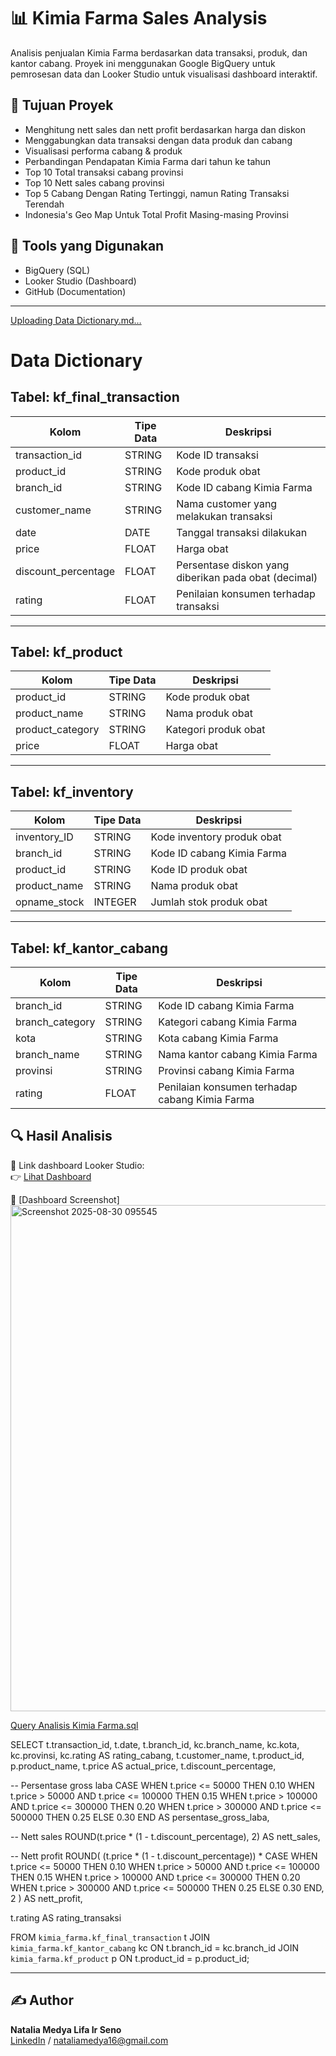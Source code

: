 # 📊 Kimia Farma Sales Analysis

Analisis penjualan Kimia Farma berdasarkan data transaksi, produk, dan kantor cabang. Proyek ini menggunakan Google BigQuery untuk pemrosesan data dan Looker Studio untuk visualisasi dashboard interaktif.

## 🧠 Tujuan Proyek

- Menghitung nett sales dan nett profit berdasarkan harga dan diskon
- Menggabungkan data transaksi dengan data produk dan cabang
- Visualisasi performa cabang & produk
- Perbandingan Pendapatan Kimia Farma dari tahun ke tahun
- Top 10 Total transaksi cabang provinsi
- Top 10 Nett sales cabang provinsi
- Top 5 Cabang Dengan Rating Tertinggi, namun Rating Transaksi Terendah
- Indonesia's Geo Map Untuk Total Profit Masing-masing Provinsi

## 📂 Tools yang Digunakan

- BigQuery (SQL)
- Looker Studio (Dashboard)
- GitHub (Documentation)

---

[Uploading Data Dictionary.md…]()

# Data Dictionary

## Tabel: kf_final_transaction

| Kolom               | Tipe Data | Deskripsi                                              |
|---------------------|-----------|--------------------------------------------------------|
| transaction_id      | STRING    | Kode ID transaksi                                      |
| product_id          | STRING    | Kode produk obat                                       |
| branch_id           | STRING    | Kode ID cabang Kimia Farma                             |
| customer_name       | STRING    | Nama customer yang melakukan transaksi                 |
| date                | DATE      | Tanggal transaksi dilakukan                            |
| price               | FLOAT     | Harga obat                                             |
| discount_percentage | FLOAT     | Persentase diskon yang diberikan pada obat (decimal)   |
| rating              | FLOAT     | Penilaian konsumen terhadap transaksi                  |

---

## Tabel: kf_product

| Kolom            | Tipe Data | Deskripsi                   |
|------------------|-----------|-----------------------------|
| product_id       | STRING    | Kode produk obat            |
| product_name     | STRING    | Nama produk obat            |
| product_category | STRING    | Kategori produk obat        |
| price            | FLOAT     | Harga obat                  |

---

## Tabel: kf_inventory

| Kolom          | Tipe Data | Deskripsi                            |
|----------------|-----------|--------------------------------------|
| inventory_ID   | STRING    | Kode inventory produk obat           |
| branch_id      | STRING    | Kode ID cabang Kimia Farma           |
| product_id     | STRING    | Kode ID produk obat                  |
| product_name   | STRING    | Nama produk obat                     |
| opname_stock   | INTEGER   | Jumlah stok produk obat              |

---

## Tabel: kf_kantor_cabang

| Kolom           | Tipe Data | Deskripsi                                     |
|-----------------|-----------|-----------------------------------------------|
| branch_id       | STRING    | Kode ID cabang Kimia Farma                    |
| branch_category | STRING    | Kategori cabang Kimia Farma                   |
| kota            | STRING    | Kota cabang Kimia Farma                       |
| branch_name     | STRING    | Nama kantor cabang Kimia Farma                |
| provinsi        | STRING    | Provinsi cabang Kimia Farma                   |
| rating          | FLOAT     | Penilaian konsumen terhadap cabang Kimia Farma|

## 🔍 Hasil Analisis

📌 Link dashboard Looker Studio:  
👉 [Lihat Dashboard](https://lookerstudio.google.com/reporting/402f7798-b039-46b9-b894-32a633608722)

📌 [Dashboard Screenshot]
<img width="1442" height="810" alt="Screenshot 2025-08-30 095545" src="https://github.com/user-attachments/assets/b03f215d-7ff1-413c-8b2d-109acc2952ae" />


[Query Analisis Kimia Farma.sql](https://github.com/user-attachments/files/21986982/Query.Analisis.Kimia.Farma.sql)

SELECT
  t.transaction_id,
  t.date,
  t.branch_id,
  kc.branch_name,
  kc.kota,
  kc.provinsi,
  kc.rating AS rating_cabang,
  t.customer_name,
  t.product_id,
  p.product_name,
  t.price AS actual_price,
  t.discount_percentage,

  -- Persentase gross laba
  CASE
    WHEN t.price <= 50000 THEN 0.10
    WHEN t.price > 50000 AND t.price <= 100000 THEN 0.15
    WHEN t.price > 100000 AND t.price <= 300000 THEN 0.20
    WHEN t.price > 300000 AND t.price <= 500000 THEN 0.25
    ELSE 0.30
  END AS persentase_gross_laba,

  -- Nett sales
  ROUND(t.price * (1 - t.discount_percentage), 2) AS nett_sales,

  -- Nett profit
  ROUND(
    (t.price * (1 - t.discount_percentage)) *
    CASE
      WHEN t.price <= 50000 THEN 0.10
      WHEN t.price > 50000 AND t.price <= 100000 THEN 0.15
      WHEN t.price > 100000 AND t.price <= 300000 THEN 0.20
      WHEN t.price > 300000 AND t.price <= 500000 THEN 0.25
      ELSE 0.30
    END, 2
  ) AS nett_profit,

  t.rating AS rating_transaksi

FROM
  `kimia_farma.kf_final_transaction` t
JOIN
  `kimia_farma.kf_kantor_cabang` kc
  ON t.branch_id = kc.branch_id
JOIN
  `kimia_farma.kf_product` p
  ON t.product_id = p.product_id;


---

## ✍️ Author
**Natalia Medya Lifa Ir Seno**  
[LinkedIn](https://www.linkedin.com/in/nataliamlis) / nataliamedya16@gmail.com
